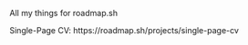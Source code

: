 <p>All my things for roadmap.sh</p>
<p>Single-Page CV: https://roadmap.sh/projects/single-page-cv</p>
